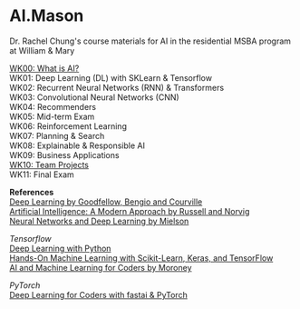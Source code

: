 # AI.Mason
Dr. Rachel Chung's course materials for AI in the residential MSBA program at William &amp; Mary

[WK00: What is AI?](https://github.com/tingtingchung/AI.Mason/blob/main/WK00:%20What%20is%20AI.md)  
WK01: Deep Learning (DL) with SKLearn & Tensorflow  
WK02: Recurrent Neural Networks (RNN) & Transformers  
WK03: Convolutional Neural Networks (CNN)  
WK04: Recommenders  
WK05: Mid-term Exam  
WK06: Reinforcement Learning  
WK07: Planning & Search  
WK08: Explainable & Responsible AI  
WK09: Business Applications  
[WK10: Team Projects](https://github.com/tingtingchung/AI.Mason/blob/main/WK10:%20Team%20Projects.md)    
WK11: Final Exam  

**References**  
[Deep Learning by Goodfellow, Bengio and Courville](https://www.deeplearningbook.org/)  
[Artificial Intelligence: A Modern Approach by Russell and Norvig](https://aima.cs.berkeley.edu/)  
[Neural Networks and Deep Learning by Mielson](http://neuralnetworksanddeeplearning.com/)  

*Tensorflow*  
[Deep Learning with Python](https://www.manning.com/books/deep-learning-with-python)  
[Hands-On Machine Learning with Scikit-Learn, Keras, and TensorFlow](https://www.oreilly.com/library/view/hands-on-machine-learning/9781492032632/)  
[AI and Machine Learning for Coders by Moroney](https://www.oreilly.com/library/view/ai-and-machine/9781492078180/)  

*PyTorch*  
[Deep Learning for Coders with fastai & PyTorch](https://course.fast.ai/Resources/book.html)  
